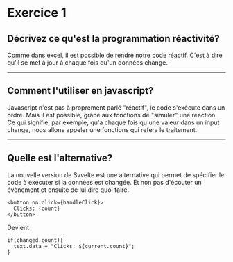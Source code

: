 # Exercice 1

## Décrivez ce qu'est la programmation réactivité?

Comme dans excel, il est possible de rendre notre code réactif. C'est à dire qu'il se met à jour à chaque fois qu'un données change.

----------

## Comment l'utiliser en javascript?

Javascript n'est pas à proprement parlé "réactif", le code s'exécute dans un ordre. Mais il est possible, grâce aux fonctions de "simuler" une réaction. Ce qui signifie, par exemple, qu'à chaque fois qu'une valeur dans un input change, nous allons appeler une fonctions qui refera le traitement.

----------

## Quelle est l'alternative?

La nouvelle version de Svvelte est une alternative qui permet de spécifier le code à exécuter si la données est changée. Et non pas d'écouter un évènement et ensuite de lui dire quoi faire.

```
<button on:click={handleClick}>
  Clicks: {count}
</button>
```

Devient

```
if(changed.count){
  text.data = "Clicks: ${current.count}";
}
```
